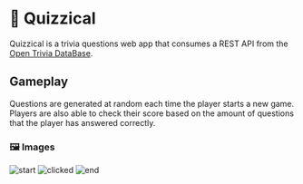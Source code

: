 # 🌋 Quizzical

Quizzical is a trivia questions web app that consumes a REST API from the [Open Trivia DataBase](https://opentdb.com/). 
## Gameplay
Questions are generated at random each time the player starts a new game. Players are also able to check their score based on the amount of questions that the player has answered correctly.
### 🖼️ Images
![start](https://user-images.githubusercontent.com/72290056/182787014-02e506da-4afd-45aa-8fc0-13adb94712ba.png)
![clicked](https://user-images.githubusercontent.com/72290056/182787145-ab819b81-edbc-438a-9033-45426f64a639.png)
![end](https://user-images.githubusercontent.com/72290056/182787168-e1f43c57-593d-460b-ad9c-a54213a594e2.png)
